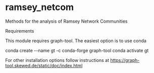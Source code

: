 # ramsey_netcom
Methods for the analysis of Ramsey Network Communities

Requirements

This module requires graph-tool. The easiest option is to use conda

conda create --name gt -c conda-forge graph-tool
conda activate gt

For other installation options follow instructions at https://graph-tool.skewed.de/static/doc/index.html

